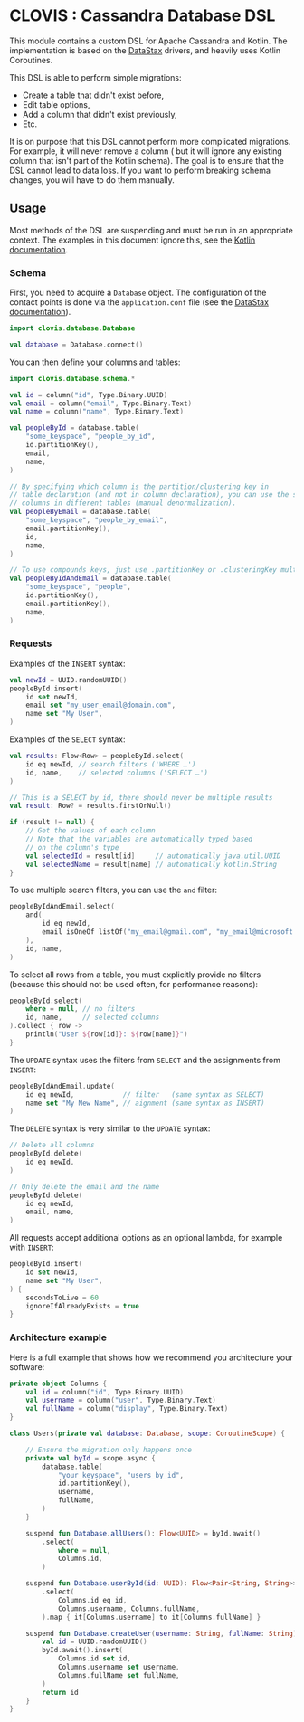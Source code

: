 # CLOVIS : Cassandra Database DSL

This module contains a custom DSL for Apache Cassandra and Kotlin. The implementation is based on
the [DataStax](https://www.datastax.com/) drivers, and heavily uses Kotlin Coroutines.

This DSL is able to perform simple migrations:

- Create a table that didn't exist before,
- Edit table options,
- Add a column that didn't exist previously,
- Etc.

It is on purpose that this DSL cannot perform more complicated migrations. For example, it will never remove a column (
but it will ignore any existing column that isn't part of the Kotlin schema). The goal is to ensure that the DSL cannot
lead to data loss. If you want to perform breaking schema changes, you will have to do them manually.

## Usage

Most methods of the DSL are suspending and must be run in an appropriate context. The examples in this document ignore
this, see the [Kotlin documentation](https://kotlinlang.org/docs/coroutines-overview.html).

### Schema

First, you need to acquire a `Database` object. The configuration of the contact points is done via
the `application.conf` file (see
the [DataStax documentation](https://docs.datastax.com/en/developer/java-driver/4.6/manual/core/configuration/)).

```kotlin
import clovis.database.Database

val database = Database.connect()
```

You can then define your columns and tables:

```kotlin
import clovis.database.schema.*

val id = column("id", Type.Binary.UUID)
val email = column("email", Type.Binary.Text)
val name = column("name", Type.Binary.Text)

val peopleById = database.table(
	"some_keyspace", "people_by_id",
	id.partitionKey(),
	email,
	name,
)

// By specifying which column is the partition/clustering key in 
// table declaration (and not in column declaration), you can use the same
// columns in different tables (manual denormalization).
val peopleByEmail = database.table(
	"some_keyspace", "people_by_email",
	email.partitionKey(),
	id,
	name,
)

// To use compounds keys, just use .partitionKey or .clusteringKey multiple times.
val peopleByIdAndEmail = database.table(
	"some_keyspace", "people",
	id.partitionKey(),
	email.partitionKey(),
	name,
)
```

### Requests

Examples of the `INSERT` syntax:

```kotlin
val newId = UUID.randomUUID()
peopleById.insert(
	id set newId,
	email set "my_user_email@domain.com",
	name set "My User",
)
```

Examples of the `SELECT` syntax:

```kotlin
val results: Flow<Row> = peopleById.select(
	id eq newId, // search filters ('WHERE …')
	id, name,    // selected columns ('SELECT …')
)

// This is a SELECT by id, there should never be multiple results
val result: Row? = results.firstOrNull()

if (result != null) {
	// Get the values of each column
	// Note that the variables are automatically typed based 
	// on the column's type
	val selectedId = result[id]     // automatically java.util.UUID
	val selectedName = result[name] // automatically kotlin.String
}
```

To use multiple search filters, you can use the `and` filter:

```kotlin
peopleByIdAndEmail.select(
	and(
		id eq newId,
		email isOneOf listOf("my_email@gmail.com", "my_email@microsoft.com"),
	),
	id, name,
)
```

To select all rows from a table, you must explicitly provide no filters (because this should not be used often, for
performance reasons):

```kotlin
peopleById.select(
	where = null, // no filters
	id, name,     // selected columns
).collect { row ->
	println("User ${row[id]}: ${row[name]}")
}
```

The `UPDATE` syntax uses the filters from `SELECT` and the assignments from `INSERT`:

```kotlin
peopleByIdAndEmail.update(
	id eq newId,            // filter   (same syntax as SELECT)
	name set "My New Name", // aignment (same syntax as INSERT)
)
```

The `DELETE` syntax is very similar to the `UPDATE` syntax:

```kotlin
// Delete all columns
peopleById.delete(
	id eq newId,
)

// Only delete the email and the name
peopleById.delete(
	id eq newId,
	email, name,
)
```

All requests accept additional options as an optional lambda, for example with `INSERT`:

```kotlin
peopleById.insert(
	id set newId,
	name set "My User",
) {
	secondsToLive = 60
	ignoreIfAlreadyExists = true
}
```

### Architecture example

Here is a full example that shows how we recommend you architecture your software:

```kotlin
private object Columns {
	val id = column("id", Type.Binary.UUID)
	val username = column("user", Type.Binary.Text)
	val fullName = column("display", Type.Binary.Text)
}

class Users(private val database: Database, scope: CoroutineScope) {

	// Ensure the migration only happens once
	private val byId = scope.async {
		database.table(
			"your_keyspace", "users_by_id",
			id.partitionKey(),
			username,
			fullName,
		)
	}

	suspend fun Database.allUsers(): Flow<UUID> = byId.await()
		.select(
			where = null,
			Columns.id,
		)

	suspend fun Database.userById(id: UUID): Flow<Pair<String, String>> = byId.await()
		.select(
			Columns.id eq id,
			Columns.username, Columns.fullName,
		).map { it[Columns.username] to it[Columns.fullName] }

	suspend fun Database.createUser(username: String, fullName: String): UUID {
		val id = UUID.randomUUID()
		byId.await().insert(
			Columns.id set id,
			Columns.username set username,
			Columns.fullName set fullName,
		)
		return id
	}
}
```
